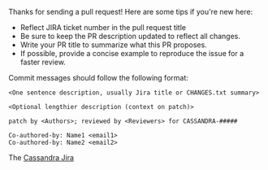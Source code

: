 Thanks for sending a pull request! Here are some tips if you're new here:

 * Reflect JIRA ticket number in the pull request title 
 * Be sure to keep the PR description updated to reflect all changes.
 * Write your PR title to summarize what this PR proposes.
 * If possible, provide a concise example to reproduce the issue for a faster review.
 
Commit messages should follow the following format:

```
<One sentence description, usually Jira title or CHANGES.txt summary>

<Optional lengthier description (context on patch)>

patch by <Authors>; reviewed by <Reviewers> for CASSANDRA-#####

Co-authored-by: Name1 <email1>
Co-authored-by: Name2 <email2>

```

The [Cassandra Jira](https://issues.apache.org/jira/projects/CASSANDRA/issues/)

